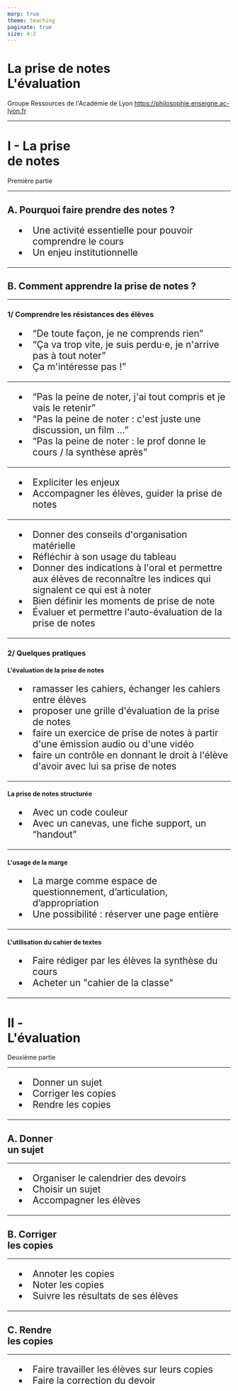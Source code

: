 ```yaml
---
marp: true
theme: teaching
paginate: true
size: 4:3
---
```


<!-- _class: titre -->

# La prise de notes <br>L'évaluation <!-- fit -->

Groupe Ressources de l'Académie de Lyon
https://philosophie.enseigne.ac-lyon.fr


---
<!-- _class: partie -->
# I - La prise <br>de notes <!-- fit -->
Première partie

---
<!-- _class: souspartie -->
<style>
ul {background:transparent; list-style-type:disc}
ul li {margin-left:0.5em; padding-left:0.5em}
ul li:before{content:"";}
</style>

## A. Pourquoi faire prendre des notes ?
* Une activité essentielle pour pouvoir comprendre le cours
* Un enjeu institutionnelle

---
<!-- _class: souspartie -->
## B. Comment apprendre la prise de notes ?


---
<!-- _class:  -->
### 1/ Comprendre les résistances des élèves

* “De toute façon, je ne comprends rien”
* “Ça va trop vite, je suis perdu⋅e, je n'arrive pas à tout noter”
* Ça m'intéresse pas !”

---

* “Pas la peine de noter, j'ai tout compris et je vais le retenir”
* “Pas la peine de noter : c'est juste une discussion, un film …”
* “Pas la peine de noter : le prof donne le cours / la synthèse après”


---

* Expliciter les enjeux
* Accompagner les élèves, guider la prise de notes


---
<!-- _class: fpppppppp -->

* Donner des conseils d'organisation matérielle
* Réfléchir à son usage du tableau
* Donner des indications à l'oral et permettre aux élèves de reconnaître les indices qui signalent ce qui est à noter
* Bien définir les moments de prise de note
* Évaluer et permettre l'auto-évaluation de la prise de notes


---
<!-- _class: fpppp -->

### 2/ Quelques pratiques

#### L'évaluation de la prise de notes

* ramasser les cahiers, échanger les cahiers entre élèves
* proposer une grille d'évaluation de la prise de notes
* faire un exercice de prise de notes à partir d'une émission audio ou d'une vidéo
* faire un contrôle en donnant le droit à l'élève d'avoir avec lui sa prise de notes


---
<!-- _class: -->
#### La prise de notes structurée
* Avec un code couleur
* Avec un canevas, une fiche support, un “handout”


---
<!-- _class:  -->


#### L'usage de la marge
* La marge comme espace de questionnement, d’articulation, d’appropriation
* Une possibilité : réserver une page entière


---
<!-- _class:  -->


#### L'utilisation du cahier de textes
* Faire rédiger par les élèves la synthèse du cours
* Acheter un "cahier de la classe"


---
<!-- _class: partie -->
# II - <br>L'évaluation <!-- fit -->
Deuxième partie


---
<!-- _class:  -->
<style scoped>
ul {font-size:1.8em; text-align:left}
</style>
* Donner un sujet
* Corriger les copies
* Rendre les copies

---
<!-- _class: souspartie -->
## A. Donner <br>un sujet <!-- fit -->


---
<!-- _class:  -->
<style scoped>
ul {font-size:1.5em; text-align:left}
</style>
* Organiser le calendrier des devoirs
* Choisir un sujet
* Accompagner les élèves

---
<!-- _class: souspartie -->
## B. Corriger <br>les copies <!-- fit -->

---
<!-- _class:  -->
<style scoped>
ul {font-size:1.5em; text-align:left}
</style>
* Annoter les copies
* Noter les copies
* Suivre les résultats de ses élèves

---
<!-- _class: souspartie -->
## C. Rendre <br>les copies <!-- fit -->


---
<!-- _class:  -->
<style scoped>
ul {font-size:1.5em; text-align:left}
</style>

* Faire travailler les élèves sur leurs copies
* Faire la correction du devoir